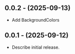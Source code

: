 ## 0.0.2 - (2025-09-13)

- Add BackgroundColors

## 0.0.1 - (2025-09-12)

- Describe initial release.
